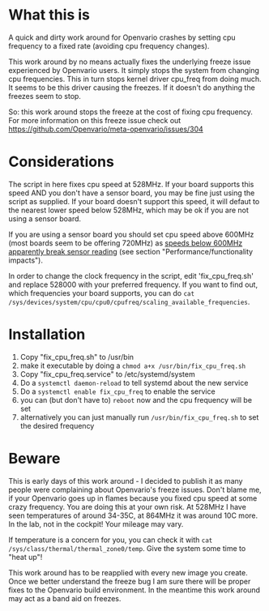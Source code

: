 # What this is
A quick and dirty work around for Openvario crashes by setting cpu frequency to a fixed rate (avoiding cpu frequency changes).

This work around by no means actually fixes the underlying freeze issue experienced by Openvario users. It simply stops the system from 
changing cpu frequencies. This in turn stops kernel driver cpu_freq from doing much. It seems to be this driver causing the freezes. 
If it doesn't do anything the freezes seem to stop. 

So: this work around stops the freeze at the cost of fixing cpu frequency. For more information on this freeze 
issue check out https://github.com/Openvario/meta-openvario/issues/304

# Considerations
The script in here fixes cpu speed at 528MHz. If your board supports this speed AND you don't have a sensor board, you may be fine just using the
script as supplied. If your board doesn't support this speed, it will defaut to the nearest lower speed below 528MHz, which may be ok if you 
are not using a sensor board. 

If you are using a sensor board you should set cpu speed above 600MHz (most boards seem to be offering 720MHz) as [speeds below 600MHz apparently break
sensor reading](https://linux-sunxi.org/Cpufreq) (see section "Performance/functionality impacts").

In order to change the clock frequency in the script, edit 'fix_cpu_freq.sh' and replace 528000 with your preferred frequency. 
If you want to find out, which frequencies your board supports, you can do 
`cat /sys/devices/system/cpu/cpu0/cpufreq/scaling_available_frequencies`.

# Installation
1. Copy "fix_cpu_freq.sh" to /usr/bin
2. make it executable by doing a `chmod a+x /usr/bin/fix_cpu_freq.sh`
3. Copy "fix_cpu_freq.service" to /etc/systemd/system
4. Do a `systemctl daemon-reload` to tell systemd about the new service
5. Do a `systemctl enable fix_cpu_freq` to enable the service
6. you can (but don't have to) `reboot` now and the cpu frequency will be set
7. alternatively you can just manually run `/usr/bin/fix_cpu_freq.sh` to set the desired frequency

# Beware
This is early days of this work around - I decided to publish it as many people were complaining about Openvario's freeze issues.
Don't blame me, if your Openvario goes up in flames because you fixed cpu speed at some crazy frequency. You are doing this at your own risk.
At 528MHz I have seen temperatures of around 34-35C, at 864MHz it was around 10C more. In the lab, not in the cockpit! Your mileage may vary.

If temperature is a concern for you, you can check it with `cat /sys/class/thermal/thermal_zone0/temp`. Give the system some time to "heat up"!

This work around has to be reapplied with every new image you create. Once we better understand the freeze bug I am sure there will be proper fixes to 
the Openvario build environment. In the meantime this work around may act as a band aid on freezes.
